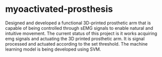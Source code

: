 # myoactivated-prosthesis
Designed and developed a functional 3D-printed prosthetic arm that is capable of being controlled through sEMG signals to enable natural and intuitive movement.
The current status of this project is it works acquiring emg signals and actuating the 3D printed prosthetic arm. It is signal processed and actuated according to the set threshold. The machine learning model is being developed using SVM. 
